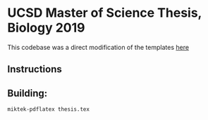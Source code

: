 UCSD Master of Science Thesis, Biology 2019
======================================

This codebase was a direct modification of the templates [here](https://github.com/ucsd-thesis/ucsd-thesis)

Instructions
------------

## Building:

```
miktek-pdflatex thesis.tex
```

